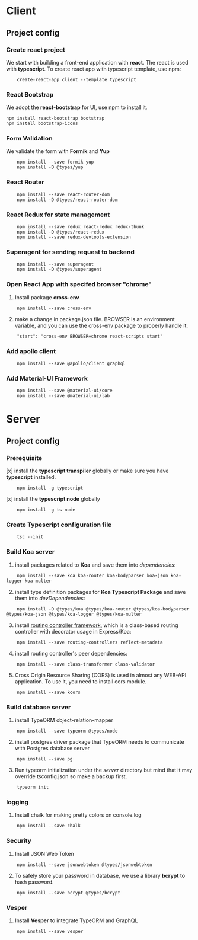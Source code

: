 # Client

## Project config

### Create react project

We start with building a front-end application with **react**.
The react is used with **typescript**.
To create react app with typescript template, use npm:

```
    create-react-app client --template typescript
```

### React Bootstrap

We adopt the **react-bootstrap** for UI, use npm to install it.

```
npm install react-bootstrap bootstrap
npm install bootstrap-icons
```

### Form Validation

We validate the form with **Formik** and **Yup**

```
    npm install --save formik yup
    npm install -D @types/yup
```

### React Router

```
    npm install --save react-router-dom
    npm install -D @types/react-router-dom
```

### React Redux for state management

```
    npm install --save redux react-redux redux-thunk
    npm install -D @types/react-redux
    npm install --save redux-devtools-extension
```

### Superagent for sending request to backend

```
    npm install --save superagent
    npm install -D @types/superagent
```

### Open React App with specifed browser "chrome"

1. Install package **cross-env**

```
    npm install --save cross-env
```

2. make a change in package.json file. BROWSER is an environment variable, and you can use the cross-env package to properly handle it.

```
    "start": "cross-env BROWSER=chrome react-scripts start"
```

### Add apollo client

```
    npm install --save @apollo/client graphql
```

### Add Material-UI Framework

```
    npm install --save @material-ui/core
    npm install --save @material-ui/lab
```

# Server

## Project config

### Prerequisite

[x] install the **typescript transpiler** globally or make sure you have **typescript** installed.

```
    npm install -g typescript
```

[x] install the **typescript node** globally

```
    npm install -g ts-node
```

### Create Typescript configuration file

```
    tsc --init
```

### Build Koa server

1. install packages related to **Koa** and save them into _dependencies_:

```
    npm install --save koa koa-router koa-bodyparser koa-json koa-logger koa-multer
```

2. install type definition packages for **Koa Typescript Package** and save them into _devDependencies_:

```
    npm install -D @types/koa @types/koa-router @types/koa-bodyparser @types/koa-json @types/koa-logger @types/koa-multer
```

3. install [routing controller framework](https://github.com/typestack/routing-controllers), which is a class-based routing controller with decorator usage in Express/Koa:

```
    npm install --save routing-controllers reflect-metadata
```

4. install routing controller's peer dependencies:

```
    npm install --save class-transformer class-validator
```

5. Cross Origin Resource Sharing (CORS) is used in almost any WEB-API application. To use it, you need to install cors module.

```
    npm install --save kcors
```

### Build database server

1. install TypeORM object-relation-mapper

```
    npm install --save typeorm @types/node
```

2. install postgres driver package that TypeORM needs to communicate with Postgres database server

```
    npm install --save pg
```

3. Run typeorm initialization under the _server_ directory but mind that it may override tsconfig.json so make a backup first.

```
    typeorm init
```

### logging

1. Install chalk for making pretty colors on console.log

```
    npm install --save chalk
```

### Security

1. Install JSON Web Token

```
    npm install --save jsonwebtoken @types/jsonwebtoken
```

2. To safely store your password in database, we use a library **bcrypt** to hash password.

```
    npm install --save bcrypt @types/bcrypt
```

### Vesper

1. Install **Vesper** to integrate TypeORM and GraphQL

```
    npm install --save vesper
```
